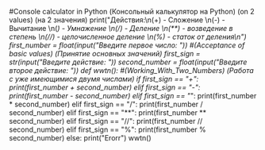 #Console calculator in Python (Консольный калькулятор на Python) (on 2 values) (на 2 значения)
print("Действия:\n(+) - Сложение \n(-) - Вычитание \n(*) - Умнажение \n(/) - Деление \n(**) - возведение в степень \n(//) - целочисленное деление \n(%) - статок от деления\n")
first_number  = float(input("Введите первое число: "))              #(Acceptance of basic values) (Принятие основных значений) 
first_sign    = str(input("Введите действие: "))
second_number = float(input("Введите второе действие: "))
def wwtn():                                                         #(Working_With_Two_Numbers) (Работа с уже имеющимися двумя числами)
    if first_sign == "+":
        print(first_number + second_number)
    elif first_sign == "-":
        print(first_number - second_number)
    elif first_sign == "*":
        print(first_number * second_number)
    elif first_sign == "/":
        print(first_number / second_number)
    elif first_sign == "**":
        print(first_number ** second_number)
    elif first_sign == "//":
        print(first_number // second_number)
    elif first_sign == "%":
        print(first_number % second_number)
    else:
        print("Erorr")
wwtn()

